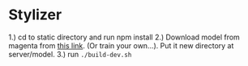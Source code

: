 # Stylizer

1.) cd to static directory and run npm install
2.) Download model from magenta from [this link](http://download.tensorflow.org/models/vgg_16_2016_08_28.tar.gz). (Or train your own...).  Put it new directory at server/model.
3.) run `./build-dev.sh`
